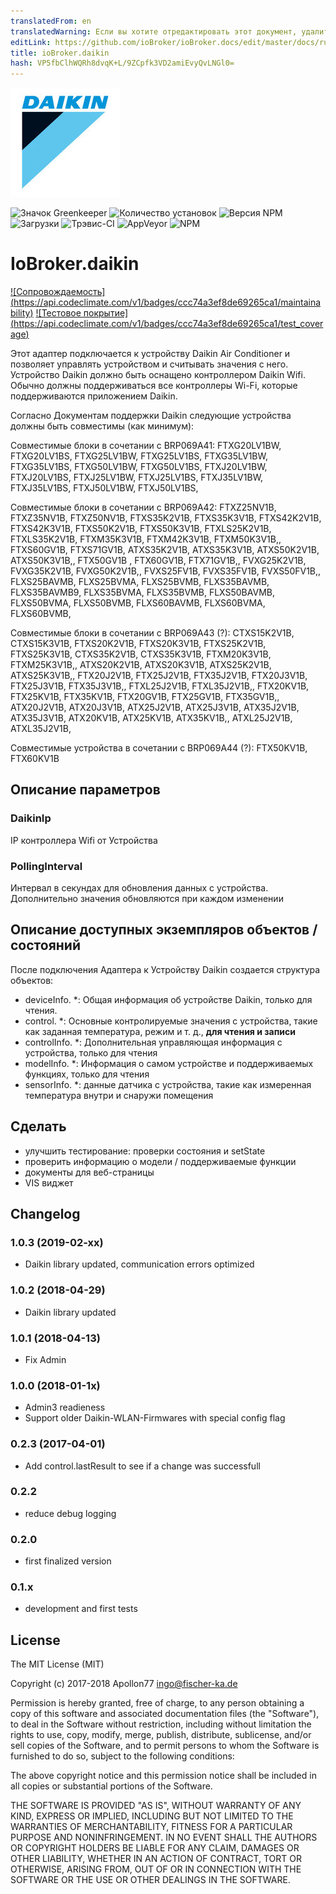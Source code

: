 ```yaml
---
translatedFrom: en
translatedWarning: Если вы хотите отредактировать этот документ, удалите поле «translationFrom», в противном случае этот документ будет снова автоматически переведен
editLink: https://github.com/ioBroker/ioBroker.docs/edit/master/docs/ru/adapterref/iobroker.daikin/README.md
title: ioBroker.daikin
hash: VP5fbClhWQRh8dvqK+L/9ZCpfk3VD2amiEvyQvLNGl0=
---
```

![логотип](../../../en/adapterref/iobroker.daikin/admin/daikin.jpg)

![Значок Greenkeeper](https://badges.greenkeeper.io/Apollon77/ioBroker.daikin.svg)
![Количество установок](http://iobroker.live/badges/daikin-stable.svg)
![Версия NPM](http://img.shields.io/npm/v/iobroker.daikin.svg)
![Загрузки](https://img.shields.io/npm/dm/iobroker.daikin.svg)
![Трэвис-CI](http://img.shields.io/travis/Apollon77/ioBroker.daikin/master.svg)
![AppVeyor](https://ci.appveyor.com/api/projects/status/github/Apollon77/ioBroker.daikin?branch=master&svg=true)
![NPM](https://nodei.co/npm/iobroker.daikin.png?downloads=true)

# IoBroker.daikin
[![Сопровождаемость] (https://api.codeclimate.com/v1/badges/ccc74a3ef8de69265ca1/maintainability)](https://codeclimate.com/github/Apollon77/ioBroker.daikin/maintainability) [![Тестовое покрытие] (https://api.codeclimate.com/v1/badges/ccc74a3ef8de69265ca1/test_coverage)](https://codeclimate.com/github/Apollon77/ioBroker.daikin/test_coverage)

Этот адаптер подключается к устройству Daikin Air Conditioner и позволяет управлять устройством и считывать значения с него.
Устройство Daikin должно быть оснащено контроллером Daikin Wifi. Обычно должны поддерживаться все контроллеры Wi-Fi, которые поддерживаются приложением Daikin.

Согласно Документам поддержки Daikin следующие устройства должны быть совместимы (как минимум):

Совместимые блоки в сочетании с BRP069A41: FTXG20LV1BW, FTXG20LV1BS, FTXG25LV1BW, FTXG25LV1BS, FTXG35LV1BW, FTXG35LV1BS, FTXG50LV1BW, FTXG50LV1BS, FTXJ20LV1BW, FTXJ20LV1BS, FTXJ25LV1BW, FTXJ25LV1BS, FTXJ35LV1BW, FTXJ35LV1BS, FTXJ50LV1BW, FTXJ50LV1BS,

Совместимые блоки в сочетании с BRP069A42: FTXZ25NV1B, FTXZ35NV1B, FTXZ50NV1B, FTXS35K2V1B, FTXS35K3V1B, FTXS42K2V1B, FTXS42K3V1B, FTXS50K2V1B, FTXS50K3V1B, FTXLS25K2V1B, FTXLS35K2V1B, FTXM35K3V1B, FTXM42K3V1B, FTXM50K3V1B,, FTXS60GV1B, FTXS71GV1B, ATXS35K2V1B, ATXS35K3V1B, ATXS50K2V1B, ATXS50K3V1B,, FTX50GV1B , FTX60GV1B, FTX71GV1B,, FVXG25K2V1B, FVXG35K2V1B, FVXG50K2V1B,, FVXS25FV1B, FVXS35FV1B, FVXS50FV1B,, FLXS25BAVMB, FLXS25BVMA, FLXS25BVMB, FLXS35BAVMB, FLXS35BAVMB9, FLXS35BVMA, FLXS35BVMB, FLXS50BAVMB, FLXS50BVMA, FLXS50BVMB, FLXS60BAVMB, FLXS60BVMA, FLXS60BVMB,

Совместимые блоки в сочетании с BRP069A43 (?): CTXS15K2V1B, CTXS15K3V1B, FTXS20K2V1B, FTXS20K3V1B, FTXS25K2V1B, FTXS25K3V1B, CTXS35K2V1B, CTXS35K3V1B, FTXM20K3V1B, FTXM25K3V1B,, ATXS20K2V1B, ATXS20K3V1B, ATXS25K2V1B, ATXS25K3V1B,, FTX20J2V1B, FTX25J2V1B, FTX35J2V1B, FTX20J3V1B, FTX25J3V1B, FTX35J3V1B,, FTXL25J2V1B, FTXL35J2V1B,, FTX20KV1B, FTX25KV1B, FTX35KV1B, FTX20GV1B, FTX25GV1B, FTX35GV1B,, ATX20J2V1B, ATX20J3V1B, ATX25J2V1B, ATX25J3V1B, ATX35J2V1B, ATX35J3V1B, ATX20KV1B, ATX25KV1B, ATX35KV1B,, ATXL25J2V1B, ATXL35J2V1B,

Совместимые устройства в сочетании с BRP069A44 (?): FTX50KV1B, FTX60KV1B

## Описание параметров
### DaikinIp
IP контроллера Wifi от Устройства

### PollingInterval
Интервал в секундах для обновления данных с устройства. Дополнительно значения обновляются при каждом изменении

## Описание доступных экземпляров объектов / состояний
После подключения Адаптера к Устройству Daikin создается структура объектов:

* deviceInfo. *: Общая информация об устройстве Daikin, только для чтения.
* control. *: Основные контролируемые значения с устройства, такие как заданная температура, режим и т. д., **для чтения и записи**
* controlInfo. *: Дополнительная управляющая информация с устройства, только для чтения
* modelInfo. *: Информация о самом устройстве и поддерживаемых функциях, только для чтения
* sensorInfo. *: данные датчика с устройства, такие как измеренная температура внутри и снаружи помещения

## Сделать
* улучшить тестирование: проверки состояния и setState
* проверить информацию о модели / поддерживаемые функции
* документы для веб-страницы
* VIS виджет

## Changelog

### 1.0.3 (2019-02-xx)
* Daikin library updated, communication errors optimized

### 1.0.2 (2018-04-29)
* Daikin library updated

### 1.0.1 (2018-04-13)
* Fix Admin

### 1.0.0 (2018-01-1x)
* Admin3 readieness
* Support older Daikin-WLAN-Firmwares with special config flag

### 0.2.3 (2017-04-01)
* Add control.lastResult to see if a change was successfull

### 0.2.2
* reduce debug logging

### 0.2.0
* first finalized version

### 0.1.x
* development and first tests

## License

The MIT License (MIT)

Copyright (c) 2017-2018 Apollon77 <ingo@fischer-ka.de>

Permission is hereby granted, free of charge, to any person obtaining a copy
of this software and associated documentation files (the "Software"), to deal
in the Software without restriction, including without limitation the rights
to use, copy, modify, merge, publish, distribute, sublicense, and/or sell
copies of the Software, and to permit persons to whom the Software is
furnished to do so, subject to the following conditions:

The above copyright notice and this permission notice shall be included in all
copies or substantial portions of the Software.

THE SOFTWARE IS PROVIDED "AS IS", WITHOUT WARRANTY OF ANY KIND, EXPRESS OR
IMPLIED, INCLUDING BUT NOT LIMITED TO THE WARRANTIES OF MERCHANTABILITY,
FITNESS FOR A PARTICULAR PURPOSE AND NONINFRINGEMENT. IN NO EVENT SHALL THE
AUTHORS OR COPYRIGHT HOLDERS BE LIABLE FOR ANY CLAIM, DAMAGES OR OTHER
LIABILITY, WHETHER IN AN ACTION OF CONTRACT, TORT OR OTHERWISE, ARISING FROM,
OUT OF OR IN CONNECTION WITH THE SOFTWARE OR THE USE OR OTHER DEALINGS IN THE
SOFTWARE.